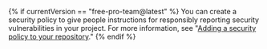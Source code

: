 {% if currentVersion == "free-pro-team@latest" %}
You can create a security policy to give people instructions for responsibly reporting security vulnerabilities in your project. For more information, see "[Adding a security policy to your repository](/articles/adding-a-security-policy-to-your-repository)."
{% endif %}
